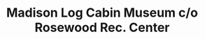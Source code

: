 ---
layout: repo
title: "Madison Log Cabin Museum c/o Rosewood Rec. Center"
id: 16427
permalink: repos/16427/
---